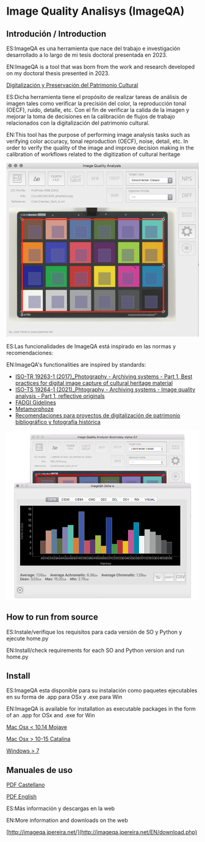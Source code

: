 # Image Quality Analisys (ImageQA)

## Introdución / Introduction

ES:ImageQA es una herramienta que nace del trabajo e investigación desarrollado a lo largo de mi tesis doctoral presentada en 2023.

EN:ImageQA is a tool that was born from the work and research developed on my doctoral thesis presented in 2023.

[Digitalización y Preservación del Patrimonio Cultural](https://amzn.eu/d/eBC221r)

ES:Dicha herramienta tiene el propósito de realizar tareas de análisis de imagen tales como verificar la precisión del color, la reproducción tonal (OECF), ruido, detalle, etc. 
Con el fin de verificar la calida de la imagen y mejorar la toma de decisiones en la calibración de flujos de trabajo relacionados con la digitalización del patrimonio cultural.

EN:This tool has the purpose of performing image analysis tasks such as verifying color accuracy, tonal reproduction (OECF), noise, detail, etc.
In order to verify the quality of the image and improve decision making in the calibration of workflows related to the digitization of cultural heritage


![imageQA](https://github.com/jpereiranet/imageQA/blob/main/img/imageQA_aboutUs.png)

ES:Las funcionalidades de ImageQA está inspirado en las normas y recomendaciones:

EN:ImageQA's functionalities are inspired by standards:

- [ISO-TR 19263-1 (2017)_Photography - Archiving systems - Part 1, Best practices for digital image capture of cultural heritage material](https://www.iso.org/standard/64220.html)
- [ISO-TS 19264-1 (2021)_Phtography - Archiving systems - Image quality analysis - Part 1, reflective originals](https://www.iso.org/standard/79172.html)
- [FADGI Gidelines](https://www.digitizationguidelines.gov/)
- [Metamorphoze](https://www.metamorfoze.nl/english/digitization)
- [Recomendaciones para proyectos de digitalización de patrimonio bibliográfico y fotografía histórica](https://www.libreria.cultura.gob.es/libro/recomendaciones-para-proyectos-de-digitalizacion-de-patrimonio-bibliografico-y-fotografia-historica_5465/)


![imageQA](https://github.com/jpereiranet/imageQA/blob/main/img/ImageQA_de_about.png)


## How to run from source

ES:Instale/verifique los requisitos para cada versión de SO y Python y ejecute home.py

EN:Install/check requirements for each SO and Python version and run home.py

## Install

ES:ImageQA esta disponible para su instalación como paquetes ejecutables en su forma de .app para OSx y .exe para Win

EN:ImageQA is available for installation as executable packages in the form of an .app for OSx and .exe for Win

[Mac Osx < 10.14 Mojave](http://imageqa.jpereira.net/descargas/imageQA_installer_mojave.zip)

[Mac Osx > 10-15 Catalina](http://imageqa.jpereira.net/descargas/imageQA_installer_catalina.zip)

[Windows > 7](http://imageqa.jpereira.net/descargas/ImageQA_installer.exe)

## Manuales de uso


[PDF Castellano](http://imageqa.jpereira.net/descargas/imageQA_manual_ES.pdf)

[PDF English](http://imageqa.jpereira.net/descargas/imageQA_handbook_EN.pdf)

ES:Más información y descargas en la web

EN:More information and downloads on the web

[http://imageqa.jpereira.net/](http://imageqa.jpereira.net/EN/download.php)

